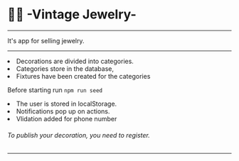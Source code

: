# :gem::ring:  -Vintage Jewelry-

<hr>
It's app  for selling jewelry.
<hr>
<li>Decorations are divided into categories.
<li>Categories store in the database,
<li>Fixtures have been created for the categories 

Before starting run  `npm run seed` 
  
<li>The user is stored in localStorage.
<li>Notifications pop up on actions.
<li>Vlidation added for phone number

<h6>To publish your decoration, you need to register. <h6>
<hr>
